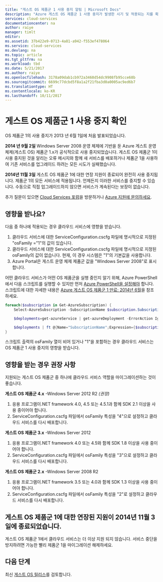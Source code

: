 ```yaml
---
title: "게스트 OS 제품군 1 사용 중지 알림 | Microsoft Docs"
description: "Azure 게스트 OS 제품군 1 사용 중지가 발생한 시기 및 적용되는 지를 확인하는 방법에 대한 정보를 제공합니다."
services: cloud-services
documentationcenter: na
author: raiye
manager: timlt
editor: 
ms.assetid: 37b422e9-0713-4a81-a942-f553ef478064
ms.service: cloud-services
ms.devlang: na
ms.topic: article
ms.tgt_pltfrm: na
ms.workload: tbd
ms.date: 5/21/2017
ms.author: raiye
ms.openlocfilehash: 3178a09dab1cb972a3460d54dc9908fb95cce68b
ms.sourcegitcommit: 6699c77dcbd5f8a1a2f21fba3d0a0005ac9ed6b7
ms.translationtype: HT
ms.contentlocale: ko-KR
ms.lasthandoff: 10/11/2017
---
```

# <a name="guest-os-family-1-retirement-notice"></a>게스트 OS 제품군 1 사용 중지 확인
OS 제품군 1의 사용 중지가 2013 년 6월 1일에 처음 발표되었습니다.

**2014 년 9월 2일** Windows Server 2008 운영 체제에 기반을 둔 Azure 게스트 운영 체제(게스트 OS) 제품군 1.x가 공식적으로 사용 중지되었습니다. 게스트 OS 제품군 1이 사용 중지된 것을 알리는 오류 메시지와 함께 새 서비스를 배포하거나 제품군 1을 사용하여 기존 서비스를 업그레이드 하려는 모든 시도가 실패했습니다.

**2014년 11월 3일** 게스트 OS 제품군 1에 대한 연장 지원이 종료되어 완전히 사용 중지됩니다. 제품군 1의 모든 서비스에 적용됩니다. 언제든지 이러한 서비스를 중지할 수 있습니다. 수동으로 직접 업그레이드하지 않으면 서비스가 계속된다는 보장이 없습니다.

추가 질문이 있으면 [Cloud Services 포럼](http://social.msdn.microsoft.com/Forums/home?forum=windowsazuredevelopment&filter=alltypes&sort=lastpostdesc)을 방문하거나 [Azure 지원에 문의하세요](https://azure.microsoft.com/support/options/).

## <a name="are-you-affected"></a>영향을 받나요?
다음 중 하나에 적용되는 경우 클라우드 서비스에 영향을 받습니다.

1. 클라우드 서비스에 대한 ServiceConfiguration.cscfg 파일에 명시적으로 지정된 "osFamily ="1"의 값이 있습니다.
2. 클라우드 서비스에 대한 ServiceConfiguration.cscfg 파일에 명시적으로 지정된 osFamily의 값이 없습니다. 현재, 이 경우 시스템은 "1"의 기본값을 사용합니다.
3. Azure Portal은 게스트 운영 체제 제품군 값을 "Windows Server 2008"로 표시합니다.

어떤 클라우드 서비스가 어떤 OS 제품군을 실행 중인지 알기 위해, Azure PowerShell에서 다음 스크립트를 실행할 수 있지만 먼저 [Azure PowerShell을 설정해야](/powershell/azureps-cmdlets-docs) 합니다. 스크립트에 대한 자세한 내용은 [Azure 게스트 OS 제품군 1 만료: 2014년 6월](http://blogs.msdn.com/b/ryberry/archive/2014/04/02/azure-guest-os-family-1-end-of-life-june-2014.aspx)을 참조하세요.

```Powershell
foreach($subscription in Get-AzureSubscription) {
    Select-AzureSubscription -SubscriptionName $subscription.SubscriptionName

    $deployments=get-azureService | get-azureDeployment -ErrorAction Ignore | where {$_.SdkVersion -NE ""}

    $deployments | ft @{Name="SubscriptionName";Expression={$subscription.SubscriptionName}}, ServiceName, SdkVersion, Slot, @{Name="osFamily";Expression={(select-xml -content $_.configuration -xpath "/ns:ServiceConfiguration/@osFamily" -namespace $namespace).node.value }}, osVersion, Status, URL
}
```

스크립트 출력의 osFamily 열이 비어 있거나 "1"을 포함하는 경우 클라우드 서비스는 OS 제품군 1 사용 중지의 영향을 받습니다.

## <a name="recommendations-if-you-are-affected"></a>영향을 받는 경우 권장 사항
지원되는 게스트 OS 제품군 중 하나에 클라우드 서비스 역할을 마이그레이션하는 것이 좋습니다.

**게스트 OS 제품군 4.x** -Windows Server 2012 R2 *(권장)*

1. 응용 프로그램이.NET framework 4.0, 4.5 또는 4.5.1과 함께 SDK 2.1 이상을 사용 중이어야 합니다.
2. ServiceConfiguration.cscfg 파일에서 osFamily 특성을 "4"으로 설정하고 클라우드 서비스를 다시 배포합니다.

**게스트 OS 제품군 3.x** -Windows Server 2012

1. 응용 프로그램이.NET framework 4.0 또는 4.5와 함께 SDK 1.8 이상을 사용 중이어야 합니다.
2. ServiceConfiguration.cscfg 파일에서 osFamily 특성을 "3"으로 설정하고 클라우드 서비스를 다시 배포합니다.

**게스트 OS 제품군 2.x** -Windows Server 2008 R2

1. 응용 프로그램이.NET framework 3.5 또는 4.0과 함께 SDK 1.3 이상을 사용 중이어야 합니다.
2. ServiceConfiguration.cscfg 파일에서 osFamily 특성을 "2"로 설정하고 클라우드 서비스를 다시 배포합니다.

## <a name="extended-support-for-guest-os-family-1-ended-nov-3-2014"></a>게스트 OS 제품군 1에 대한 연장된 지원이 2014년 11월 3일에 종료되었습니다.
게스트 OS 제품군 1에서 클라우드 서비스는 더 이상 지원 되지 않습니다. 서비스 중단을 방지하려면 가능한 빨리 제품군 1을 마이그레이션 해제하세요.  

## <a name="next-steps"></a>다음 단계
최신 [게스트 OS 릴리스](cloud-services-guestos-update-matrix.md)를 검토합니다.
